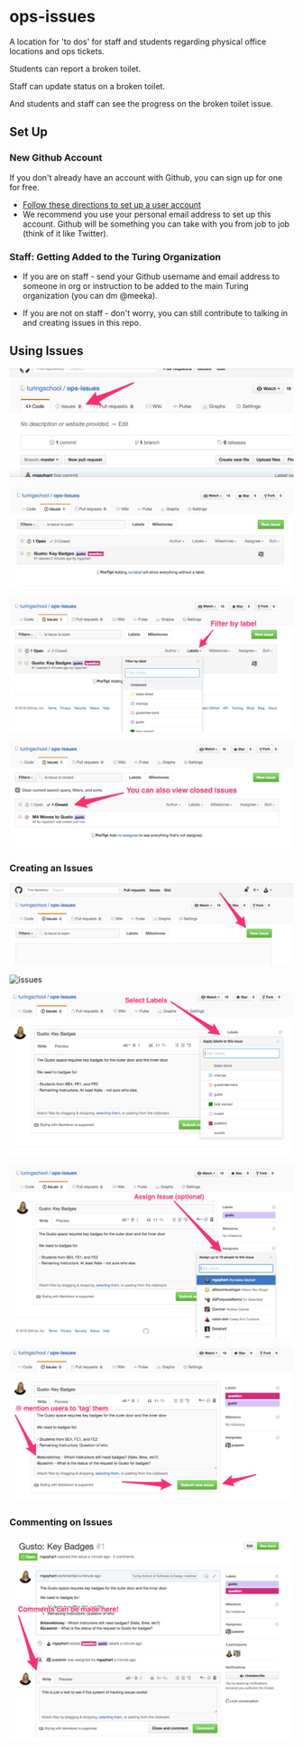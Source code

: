 # ops-issues

A location for 'to dos' for staff and students regarding physical office locations and ops tickets.

Students can report a broken toilet.

Staff can update status on a broken toilet.

And students and staff can see the progress on the broken toilet issue.

## Set Up

### New Github Account

If you don't already have an account with Github, you can sign up for one for free.

- [Follow these directions to set up a user account](https://help.github.com/articles/signing-up-for-a-new-github-account/)
- We recommend you use your personal email address to set up this account. Github will be something you can take with you from job to job (think of it like Twitter).

### Staff: Getting Added to the Turing Organization

- If you are on staff - send your Github username and email address to someone in org or instruction to be added to the main Turing organization (you can dm @meeka).

- If you are not on staff - don't worry, you can still contribute to talking in and creating issues in this repo.

## Using Issues

![issues](images/issues.jpg)

![closed](images/index.jpg)

![closed](images/filter.jpg)

![closed](images/closed.jpg)

### Creating an Issues

![issues](images/new-issue.jpg)

![issues](images/create1.jpg)

![issues](images/create-labels.jpg)

![issues](images/assign-issue.jpg)

![issues](images/create-at-mention.jpg)

### Commenting on Issues

![issues](images/comments.jpg)
